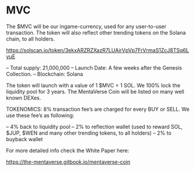 # MVC
The $MVC will be our ingame-currency, used for any user-to-user transaction. The token will also reflect other trending tokens on the Solana chain, to all holders.

https://solscan.io/token/3ekxARZRZXazR7LUAirVpVp7FrVrmaS1ZcJ8TSq6LyuE 



– Total supply: 21,000,000
– Launch Date: A few weeks after the Genesis Collection.
– Blockchain: Solana

The token will launch with a value of 1 $MVC = 1 SOL.
We 100% lock the liquidity pool for 3 years.
The MentaVerse Coin will be listed on many well known DEXes.

TOKENOMICS:
8% transaction fee’s are charged for every BUY or SELL.
We use these fee’s as following:

– 4% back to liquidity pool
– 2% to reflection wallet
(used to reward SOL, $JUP, $WEN and many other trending tokens, to all holders)
– 2% to buyback wallet

For more detailed info check the White Paper here:

https://the-mentaverse.gitbook.io/mentaverse-coin

